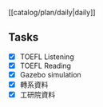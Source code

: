 [[catalog/plan/daily|daily]]
## Tasks
- [x] TOEFL Listening
- [x] TOEFL Reading
- [x] Gazebo simulation
- [x] 轉系資料
- [x] 工研院資料